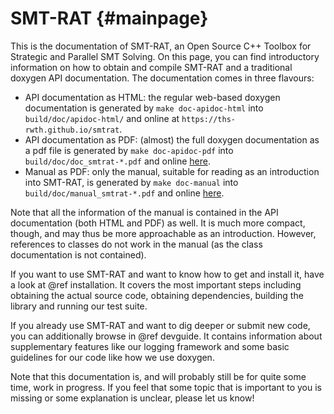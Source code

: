 # SMT-RAT {#mainpage}

This is the documentation of SMT-RAT, an Open Source C++ Toolbox for Strategic and Parallel SMT Solving.
On this page, you can find introductory information on how to obtain and compile SMT-RAT and a traditional doxygen API documentation.
The documentation comes in three flavours:

- API documentation as HTML: the regular web-based doxygen documentation is generated by `make doc-apidoc-html` into `build/doc/apidoc-html/` and online at `https://ths-rwth.github.io/smtrat`.
- API documentation as PDF: (almost) the full doxygen documentation as a pdf file is generated by `make doc-apidoc-pdf` into `build/doc/doc_smtrat-*.pdf` and online [here](https://github.com/ths-rwth/ths-rwth.github.io/raw/master/doc_smtrat-latest.pdf).
- Manual as PDF: only the manual, suitable for reading as an introduction into SMT-RAT, is generated by `make doc-manual` into `build/doc/manual_smtrat-*.pdf` and online [here](https://github.com/ths-rwth/ths-rwth.github.io/raw/master/manual_smtrat-latest.pdf).

Note that all the information of the manual is contained in the API documentation (both HTML and PDF) as well.
It is much more compact, though, and may thus be more approachable as an introduction. However, references to classes do not work in the manual (as the class documentation is not contained).

If you want to use SMT-RAT and want to know how to get and install it, have a look at @ref installation. 
It covers the most important steps including obtaining the actual source code, obtaining dependencies, building the library and running our test suite.

If you already use SMT-RAT and want to dig deeper or submit new code, you can additionally browse in @ref devguide.
It contains information about supplementary features like our logging framework and some basic guidelines for our code like how we use doxygen.

Note that this documentation is, and will probably still be for quite some time, work in progress.
If you feel that some topic that is important to you is missing or some explanation is unclear, please let us know!

